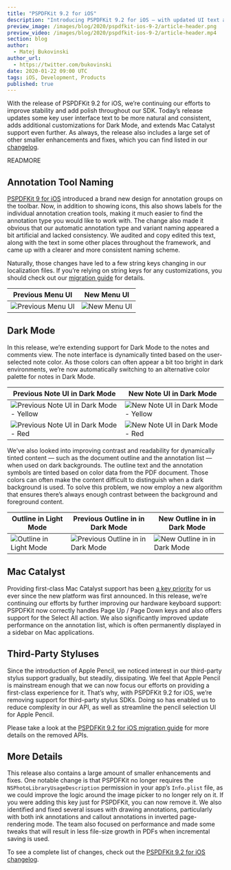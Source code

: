 ```yaml
---
title: "PSPDFKit 9.2 for iOS"
description: "Introducing PSPDFKit 9.2 for iOS — with updated UI text and additional Dark Mode and Mac Catalyst enhancements."
preview_image: /images/blog/2020/pspdfkit-ios-9-2/article-header.png
preview_video: /images/blog/2020/pspdfkit-ios-9-2/article-header.mp4
section: blog
author:
  - Matej Bukovinski
author_url:
  - https://twitter.com/bukovinski
date: 2020-01-22 09:00 UTC
tags: iOS, Development, Products
published: true
---
```


With the release of PSPDFKit 9.2 for iOS, we’re continuing our efforts to improve stability and add polish throughout our SDK. Today’s release updates some key user interface text to be more natural and consistent, adds additional customizations for Dark Mode, and extends Mac Catalyst support even further. As always, the release also includes a large set of other smaller enhancements and fixes, which you can find listed in our [changelog][ios 9.2 changelog].

READMORE

## Annotation Tool Naming

[PSPDFKit 9 for iOS][pspdfkit 9 for ios blog post] introduced a brand new design for annotation groups on the toolbar. Now, in addition to showing icons, this also shows labels for the individual annotation creation tools, making it much easier to find the annotation type you would like to work with. The change also made it obvious that our automatic annotation type and variant naming appeared a bit artificial and lacked consistency. We audited and copy edited this text, along with the text in some other places throughout the framework, and came up with a clearer and more consistent naming scheme.

Naturally, those changes have led to a few string keys changing in our localization files. If you’re relying on string keys for any customizations, you should check out our [migration guide][] for details.

| Previous Menu UI                                                                       | New Menu UI                                                                      |
| -------------------------------------------------------------------------------------- | -------------------------------------------------------------------------------- |
| ![Previous Menu UI](/images/blog/2020/pspdfkit-ios-9-2/strings_before_highlighted.png) | ![New Menu UI](/images/blog/2020/pspdfkit-ios-9-2/strings_after_highlighted.png) |

## Dark Mode

In this release, we’re extending support for Dark Mode to the notes and comments view. The note interface is dynamically tinted based on the user-selected note color. As those colors can often appear a bit too bright in dark environments, we’re now automatically switching to an alternative color palette for notes in Dark Mode.

| Previous Note UI in Dark Mode                                                                        | New Note UI in Dark Mode                                                                       |
| ---------------------------------------------------------------------------------------------------- | ---------------------------------------------------------------------------------------------- |
| ![Previous Note UI in Dark Mode - Yellow](/images/blog/2020/pspdfkit-ios-9-2/note_yellow_before.png) | ![New Note UI in Dark Mode - Yellow](/images/blog/2020/pspdfkit-ios-9-2/note_yellow_after.png) |
| ![Previous Note UI in Dark Mode - Red](/images/blog/2020/pspdfkit-ios-9-2/note_blue_before.png)      | ![New Note UI in Dark Mode - Red](/images/blog/2020/pspdfkit-ios-9-2/note_blue_after.png)      |

We’ve also looked into improving contrast and readability for dynamically tinted content — such as the document outline and the annotation list — when used on dark backgrounds. The outline text and the annotation symbols are tinted based on color data from the PDF document. Those colors can often make the content difficult to distinguish when a dark background is used. To solve this problem, we now employ a new algorithm that ensures there’s always enough contrast between the background and foreground content.

| Outline in Light Mode                                                          | Previous Outline in in Dark Mode                                                                | New Outline in in Dark Mode                                                               |
| ------------------------------------------------------------------------------ | ----------------------------------------------------------------------------------------------- | ----------------------------------------------------------------------------------------- |
| ![Outline in Light Mode](/images/blog/2020/pspdfkit-ios-9-2/outline_light.png) | ![Previous Outline in in Dark Mode](/images/blog/2020/pspdfkit-ios-9-2/outline_dark_before.png) | ![New Outline in in Dark Mode](/images/blog/2020/pspdfkit-ios-9-2/outline_dark_after.png) |

## Mac Catalyst

Providing first-class Mac Catalyst support has been [a key priority][catalyst blog post] for us ever since the new platform was first announced. In this release, we’re continuing our efforts by further improving our hardware keyboard support: PSPDFKit now correctly handles Page Up / Page Down keys and also offers support for the Select All action. We also significantly improved update performance on the annotation list, which is often permanently displayed in a sidebar on Mac applications.

## Third-Party Styluses

Since the introduction of Apple Pencil, we noticed interest in our third-party stylus support gradually, but steadily, dissipating. We feel that Apple Pencil is mainstream enough that we can now focus our efforts on providing a first-class experience for it. That’s why, with PSPDFKit 9.2 for iOS, we’re removing support for third-party stylus SDKs. Doing so has enabled us to reduce complexity in our API, as well as streamline the pencil selection UI for Apple Pencil.

Please take a look at the [PSPDFKit 9.2 for iOS migration guide][migration guide] for more details on the removed APIs.

## More Details

This release also contains a large amount of smaller enhancements and fixes. One notable change is that PSPDFKit no longer requires the `NSPhotoLibraryUsageDescription` permission in your app’s `Info.plist` file, as we could improve the logic around the image picker to no longer rely on it. If you were adding this key just for PSPDFKit, you can now remove it. We also identified and fixed several issues with drawing annotations, particularly with both ink annotations and callout annotations in inverted page-rendering mode. The team also focused on performance and made some tweaks that will result in less file-size growth in PDFs when incremental saving is used.

To see a complete list of changes, check out the [PSPDFKit 9.2 for iOS changelog][ios 9.2 changelog].

[ios 9.2 changelog]: /changelog/ios/#9.2.0
[pspdfkit 9 for ios blog post]: https://pspdfkit.com/blog/2019/pspdfkit-ios-9/
[migration guide]: https://pspdfkit.com/guides/ios/current/migration-guides/pspdfkit-92-migration-guide/
[catalyst blog post]: https://pspdfkit.com/blog/2019/pspdfkit-for-mac-catalyst/
